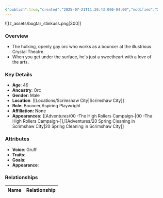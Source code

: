 ```yaml
---
{"publish":true,"created":"2025-07-21T11:30:43.000-04:00","modified":"2025-10-03T09:46:40.070-04:00","published":"2025-10-03T09:46:40.070-04:00","cssclasses":"","Age":"49","Ancestry":["Orc"],"Gender":"Male","Location":["[[Scrimshaw City]]"],"Role":["Bouncer","Aspiring Playwright"],"Affiliation":["None"],"Appearances":["[[00 -The High Rollers Campaign-]]","[[20 Spring Cleaning in Scrimshaw City]]"]}
---
```


![[z_assets/bogtar_stinkuss.png|300]]

### Overview
- The hulking, openly gay orc who works as a bouncer at the illustrious Crystal Theatre.
- When you get under the surface, he's just a sweetheart with a love of the arts.

### Key Details
- **Age**: 49
- **Ancestry**: Orc
- **Gender**: Male
- **Location**: [[Locations/Scrimshaw City\|Scrimshaw City]]
- **Role**: Bouncer,Aspiring Playwright
- **Affiliation:** None
- **Appearances:** [[Adventures/00 -The High Rollers Campaign-\|00 -The High Rollers Campaign-]],[[Adventures/20 Spring Cleaning in Scrimshaw City\|20 Spring Cleaning in Scrimshaw City]]

### Attributes
- **Voice**: Gruff
- **Traits**: 
- **Goals:** 
- **Appearance**: 

### Relationships

| Name  | Relationship |
| ----- | ------------ |

